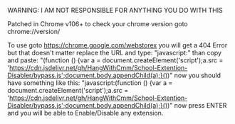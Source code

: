 WARNING: I AM NOT RESPONSIBLE FOR ANYTHING YOU DO WITH THIS

Patched in Chrome v106+ to check your chrome version goto chrome://version/

To use goto https://chrome.google.com/webstorex you will get a 404 Error but that doesn't matter replace the URL and type: "javascript:" than copy and paste: "(function () {var a = document.createElement('script');a.src = 'https://cdn.jsdelivr.net/gh/HangWithCmm/School-Extention-Disabler/bypass.js';document.body.appendChild(a);}())" now you should have something like this: "javascript:(function () {var a = document.createElement('script');a.src = 'https://cdn.jsdelivr.net/gh/HangWithCmm/School-Extention-Disabler/bypass.js';document.body.appendChild(a);}())" now press ENTER and you will be able to Enable/Disable any extension.
